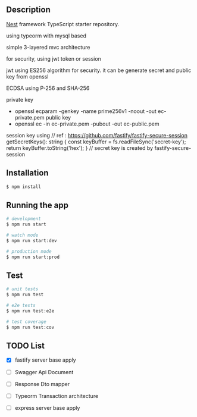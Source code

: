 
## Description

[Nest](https://github.com/nestjs/nest) framework TypeScript starter repository.

using typeorm with mysql based

simple 3-layered mvc architecture




for security, using jwt token or session

jwt using ES256 algorithm for security.
it can be generate secret and public key from openssl

ECDSA using P-256 and SHA-256

private key 
- openssl ecparam -genkey -name prime256v1 -noout -out ec-private.pem
public key 
- openssl ec -in ec-private.pem -pubout -out ec-public.pem

session key using
// ref : https://github.com/fastify/fastify-secure-session
getSecretKeys(): string {
const keyBuffer = fs.readFileSync('secret-key');
return keyBuffer.toString('hex');
}
// secret key is created by fastify-secure-session


## Installation

```bash
$ npm install
```

## Running the app

```bash
# development
$ npm run start

# watch mode
$ npm run start:dev

# production mode
$ npm run start:prod
```

## Test

```bash
# unit tests
$ npm run test

# e2e tests
$ npm run test:e2e

# test coverage
$ npm run test:cov
```


## TODO List

- [x] fastify server base apply
- [ ] Swagger Api Document
- [ ] Response Dto mapper
- [ ] Typeorm Transaction architecture
- [ ] express server base apply


